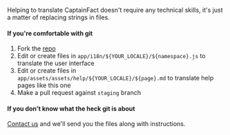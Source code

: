 Helping to translate CaptainFact doesn't require any technical skills, it's just a matter
of replacing strings in files.

#### If you're comfortable with git

1. Fork the [repo](https://github.com/CaptainFact/captain-fact-frontend)
2. Edit or create files in `app/i18n/${YOUR_LOCALE}/${namespace}.js`
   to translate the user interface
3. Edit or create files in `app/assets/assets/help/${YOUR_LOCALE}/${page}.md`
   to translate help pages like this one
4. Make a pull request against `staging` branch

#### If you don't know what the heck git is about

[Contact us](/help/contact) and we'll send you the files along with instructions.